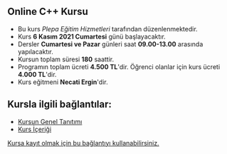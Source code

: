 ## Online C++ Kursu

+ Bu kurs _Plepa Eğitim Hizmetleri_ tarafından düzenlenmektedir.
+ Kurs __6 Kasım 2021 Cumartesi__ günü başlayacaktır.
+ Dersler __Cumartesi ve Pazar__ günleri saat __09.00-13.00__ arasında yapılacaktır.
+ Kursun toplam süresi __180__ saattir.
+ Programın toplam ücreti **4.500 TL**'dir. Öğrenci olanlar için kurs ücreti **4.000 TL**'dir. 
+ Kurs eğitmeni **Necati Ergin**'dir.

## Kursla ilgili bağlantılar:
+ [Kursun Genel Tanıtımı](https://github.com/necatiergin/eylul_2020_online_cplusplus_kursu/blob/master/kurs_tanitimi.md)
+ [Kurs İçeriği](https://github.com/necatiergin/eylul_2020_online_cplusplus_kursu/blob/master/kurs_icerigi.md)


[Kursa kayıt olmak için bu bağlantıyı kullanabilirsiniz.](https://us02web.zoom.us/meeting/register/tZcldOGoqz8iHdaXA2hgmumQHwZ_f1R3WQTo)
